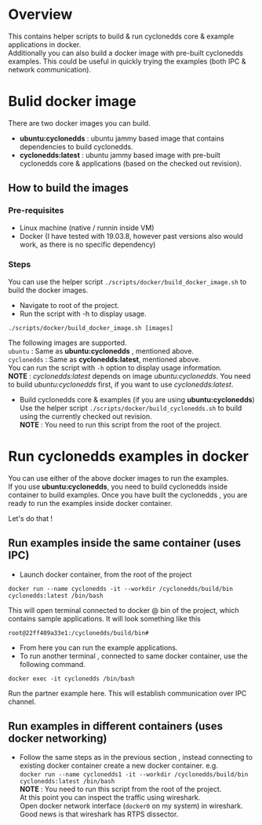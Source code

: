 # Overview

This contains helper scripts to build & run cyclonedds core & example applications in docker.  
Additionally you can also build a docker image with pre-built cyclonedds examples. This could be useful in quickly trying the examples (both IPC & network communication).

# Bulid docker image 
There are two docker images you can build.  
- **ubuntu:cyclonedds** : ubuntu jammy based image that contains dependencies to build cyclonedds. 
- **cyclonedds:latest** : ubuntu jammy based image with pre-built cyclonedds core & applications (based on the checked out revision).

## How to build the images

### Pre-requisites
- Linux machine (native / runnin inside VM)
- Docker (I have tested with 19.03.8, however past versions also would work, as there is no specific dependency)

### Steps

You can use the helper script `./scripts/docker/build_docker_image.sh` to build the docker images.

- Navigate to root of the project.
- Run the script with -h to display usage.
```
./scripts/docker/build_docker_image.sh [images]
```
The following images are supported.  
`ubuntu` : Same as **ubuntu:cyclonedds** , mentioned above.  
`cyclonedds` : Same as **cyclonedds:latest**, mentioned above.  
You can run the script with `-h` option to display usage information.  
**NOTE** : *cyclonedds:latest* depends on image *ubuntu:cyclonedds*. You need to build *ubuntu:cyclonedds* first, if you want to use *cyclonedds:latest*.  
- Build cyclonedds core & examples (if you are using **ubuntu:cyclonedds**)  
Use the helper script `./scripts/docker/build_cyclonedds.sh` to build using the currently checked out revision.  
**NOTE** : You need to run this script from the root of the project.

# Run cyclonedds examples in docker
You can use either of the above docker images to run the examples.  
If you use **ubuntu:cyclonedds**, you need to build cyclonedds inside container to build examples.
Once you have built the cyclonedds , you are ready to run the examples inside docker container.  
  
Let's do that !  
  
## Run examples inside the same container (uses IPC)  
- Launch docker container, from the root of the project  

```
docker run --name cyclonedds -it --workdir /cyclonedds/build/bin cyclonedds:latest /bin/bash
```
This will open terminal connected to docker @ bin of the project, which contains sample applications.
It will look something like this
```
root@22ff409a33e1:/cyclonedds/build/bin# 
```
- From here you can run the example applications.
- To run another terminal , connected to same docker container, use the following command.
```
docker exec -it cyclonedds /bin/bash
```
Run the partner example here. This will establish communication over IPC channel.


## Run examples in different containers (uses docker networking)
- Follow the same steps as in the previous section , instead connecting to existing docker container create a new docker container.
e.g.  
`docker run --name cyclonedds1 -it --workdir /cyclonedds/build/bin cyclonedds:latest /bin/bash`  
**NOTE** : You need to run this script from the root of the project.  
At this point you can inspect the traffic using wireshark.  
Open docker network interface (`docker0` on my system) in wireshark.  
Good news is that wireshark has RTPS dissector.



